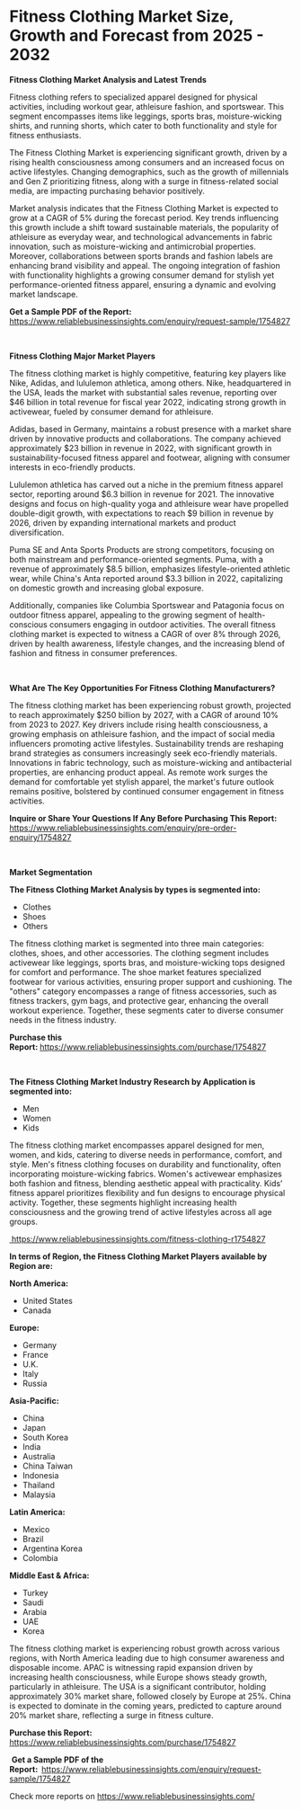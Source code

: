 <p><h1>Fitness Clothing Market Size, Growth and Forecast from 2025 - 2032</h1></p><p><strong>Fitness Clothing Market Analysis and Latest Trends</strong></p>
<p><p>Fitness clothing refers to specialized apparel designed for physical activities, including workout gear, athleisure fashion, and sportswear. This segment encompasses items like leggings, sports bras, moisture-wicking shirts, and running shorts, which cater to both functionality and style for fitness enthusiasts.</p><p>The Fitness Clothing Market is experiencing significant growth, driven by a rising health consciousness among consumers and an increased focus on active lifestyles. Changing demographics, such as the growth of millennials and Gen Z prioritizing fitness, along with a surge in fitness-related social media, are impacting purchasing behavior positively.</p><p>Market analysis indicates that the Fitness Clothing Market is expected to grow at a CAGR of 5% during the forecast period. Key trends influencing this growth include a shift toward sustainable materials, the popularity of athleisure as everyday wear, and technological advancements in fabric innovation, such as moisture-wicking and antimicrobial properties. Moreover, collaborations between sports brands and fashion labels are enhancing brand visibility and appeal. The ongoing integration of fashion with functionality highlights a growing consumer demand for stylish yet performance-oriented fitness apparel, ensuring a dynamic and evolving market landscape.</p></p>
<p><strong>Get a Sample PDF of the Report:&nbsp;</strong> <a href="https://www.reliablebusinessinsights.com/enquiry/request-sample/1754827?utm_campaign=2735&utm_medium=2&utm_source=Github&utm_content=ia&utm_term=04042025&utm_id=fitness-clothing">https://www.reliablebusinessinsights.com/enquiry/request-sample/1754827</a></p>
<p>&nbsp;</p>
<p><strong>Fitness Clothing Major Market Players</strong></p>
<p><p>The fitness clothing market is highly competitive, featuring key players like Nike, Adidas, and lululemon athletica, among others. Nike, headquartered in the USA, leads the market with substantial sales revenue, reporting over $46 billion in total revenue for fiscal year 2022, indicating strong growth in activewear, fueled by consumer demand for athleisure.</p><p>Adidas, based in Germany, maintains a robust presence with a market share driven by innovative products and collaborations. The company achieved approximately $23 billion in revenue in 2022, with significant growth in sustainability-focused fitness apparel and footwear, aligning with consumer interests in eco-friendly products.</p><p>Lululemon athletica has carved out a niche in the premium fitness apparel sector, reporting around $6.3 billion in revenue for 2021. The innovative designs and focus on high-quality yoga and athleisure wear have propelled double-digit growth, with expectations to reach $9 billion in revenue by 2026, driven by expanding international markets and product diversification.</p><p>Puma SE and Anta Sports Products are strong competitors, focusing on both mainstream and performance-oriented segments. Puma, with a revenue of approximately $8.5 billion, emphasizes lifestyle-oriented athletic wear, while China's Anta reported around $3.3 billion in 2022, capitalizing on domestic growth and increasing global exposure.</p><p>Additionally, companies like Columbia Sportswear and Patagonia focus on outdoor fitness apparel, appealing to the growing segment of health-conscious consumers engaging in outdoor activities. The overall fitness clothing market is expected to witness a CAGR of over 8% through 2026, driven by health awareness, lifestyle changes, and the increasing blend of fashion and fitness in consumer preferences.</p></p>
<p>&nbsp;</p>
<p><strong>What Are The Key Opportunities For Fitness Clothing Manufacturers?</strong></p>
<p><p>The fitness clothing market has been experiencing robust growth, projected to reach approximately $250 billion by 2027, with a CAGR of around 10% from 2023 to 2027. Key drivers include rising health consciousness, a growing emphasis on athleisure fashion, and the impact of social media influencers promoting active lifestyles. Sustainability trends are reshaping brand strategies as consumers increasingly seek eco-friendly materials. Innovations in fabric technology, such as moisture-wicking and antibacterial properties, are enhancing product appeal. As remote work surges the demand for comfortable yet stylish apparel, the market's future outlook remains positive, bolstered by continued consumer engagement in fitness activities.</p></p>
<p><strong>Inquire or Share Your Questions If Any Before Purchasing This Report:</strong> <a href="https://www.reliablebusinessinsights.com/enquiry/pre-order-enquiry/1754827?utm_campaign=2735&utm_medium=2&utm_source=Github&utm_content=ia&utm_term=04042025&utm_id=fitness-clothing">https://www.reliablebusinessinsights.com/enquiry/pre-order-enquiry/1754827</a></p>
<p>&nbsp;</p>
<p><strong>Market Segmentation</strong></p>
<p><strong>The Fitness Clothing Market Analysis by types is segmented into:</strong></p>
<p><ul><li>Clothes</li><li>Shoes</li><li>Others</li></ul></p>
<p><p>The fitness clothing market is segmented into three main categories: clothes, shoes, and other accessories. The clothing segment includes activewear like leggings, sports bras, and moisture-wicking tops designed for comfort and performance. The shoe market features specialized footwear for various activities, ensuring proper support and cushioning. The "others" category encompasses a range of fitness accessories, such as fitness trackers, gym bags, and protective gear, enhancing the overall workout experience. Together, these segments cater to diverse consumer needs in the fitness industry.</p></p>
<p><strong>Purchase this Report:&nbsp;</strong><a href="https://www.reliablebusinessinsights.com/purchase/1754827?utm_campaign=2735&utm_medium=2&utm_source=Github&utm_content=ia&utm_term=04042025&utm_id=fitness-clothing">https://www.reliablebusinessinsights.com/purchase/1754827</a></p>
<p>&nbsp;</p>
<p><strong>The Fitness Clothing Market Industry Research by Application is segmented into:</strong></p>
<p><ul><li>Men</li><li>Women</li><li>Kids</li></ul></p>
<p><p>The fitness clothing market encompasses apparel designed for men, women, and kids, catering to diverse needs in performance, comfort, and style. Men's fitness clothing focuses on durability and functionality, often incorporating moisture-wicking fabrics. Women's activewear emphasizes both fashion and fitness, blending aesthetic appeal with practicality. Kids’ fitness apparel prioritizes flexibility and fun designs to encourage physical activity. Together, these segments highlight increasing health consciousness and the growing trend of active lifestyles across all age groups.</p></p>
<p><a href="https://www.reliablebusinessinsights.com/fitness-clothing-r1754827?utm_campaign=2735&utm_medium=2&utm_source=Github&utm_content=ia&utm_term=04042025&utm_id=fitness-clothing">&nbsp;https://www.reliablebusinessinsights.com/fitness-clothing-r1754827</a></p>
<p><strong>In terms of Region, the Fitness Clothing Market Players available by Region are:</strong></p>
<p>
    <p> <strong> North America: </strong>
        <ul>
            <li>United States</li>
            <li>Canada</li>
        </ul>
        </p> 
    <p> <strong> Europe: </strong>
        <ul>
            <li>Germany</li>
            <li>France</li>
            <li>U.K.</li>
            <li>Italy</li>
            <li>Russia</li>
        </ul>
        </p> 
    <p> <strong> Asia-Pacific: </strong>
        <ul>
            <li>China</li>
            <li>Japan</li>
            <li>South Korea</li>
            <li>India</li>
            <li>Australia</li>
            <li>China Taiwan</li>
            <li>Indonesia</li>
            <li>Thailand</li>
            <li>Malaysia</li>
        </ul>
        </p> 
    <p> <strong> Latin America: </strong>
        <ul>
            <li>Mexico</li>
            <li>Brazil</li>
            <li>Argentina Korea</li>
            <li>Colombia</li>
        </ul>
        </p> 
    <p> <strong> Middle East & Africa: </strong>
        <ul>
            <li>Turkey</li>
            <li>Saudi</li>
            <li>Arabia</li>
            <li>UAE</li>
            <li>Korea</li>
        </ul>
    </p>
    </p>
<p><p>The fitness clothing market is experiencing robust growth across various regions, with North America leading due to high consumer awareness and disposable income. APAC is witnessing rapid expansion driven by increasing health consciousness, while Europe shows steady growth, particularly in athleisure. The USA is a significant contributor, holding approximately 30% market share, followed closely by Europe at 25%. China is expected to dominate in the coming years, predicted to capture around 20% market share, reflecting a surge in fitness culture.</p></p>
<p><strong>Purchase this Report: </strong><a href="https://www.reliablebusinessinsights.com/purchase/1754827?utm_campaign=2735&utm_medium=2&utm_source=Github&utm_content=ia&utm_term=04042025&utm_id=fitness-clothing">https://www.reliablebusinessinsights.com/purchase/1754827</a></p>
<p>&nbsp;<strong>Get a Sample PDF of the Report:&nbsp;&nbsp;</strong><a href="https://www.reliablebusinessinsights.com/enquiry/request-sample/1754827?utm_campaign=2735&utm_medium=2&utm_source=Github&utm_content=ia&utm_term=04042025&utm_id=fitness-clothing">https://www.reliablebusinessinsights.com/enquiry/request-sample/1754827</a></p>
<p><strong></strong></p>
<p>Check more reports on <a href="https://www.reliablebusinessinsights.com/?utm_campaign=2735&utm_medium=2&utm_source=Github&utm_content=ia&utm_term=04042025&utm_id=fitness-clothing">https://www.reliablebusinessinsights.com/</a></p>